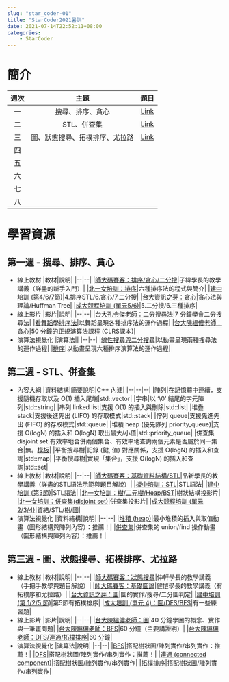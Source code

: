 ```yaml
---
slug: "star_coder-01"
title: "StarCoder2021暑訓"
date: 2021-07-14T22:52:11+08:00
categories:
    - StarCoder
---
```

# 簡介
|週次|主題|題目|
|:--:|:--:|:--:|
|一|搜尋、排序、貪心|[Link](../star_coder-02/)|
|二|STL、併查集|[Link](../star_coder-03/)|
|三|圖、狀態搜尋、拓樸排序、尤拉路|[Link](../star_coder-04)|
|四|||
|五|||
|六|||
|七|||
|八|||

# 學習資源
## 第一週 - 搜尋、排序、貪心
- 線上教材
    |教材|說明|
    |--|--|
    |[師大碼賽客：排序/貪心/二分搜](https://drive.google.com/file/d/1_7Ch2G52jH8fHqlO_Atmjp9smAnvq9R4/view?usp=sharing)|子緯學長的教學講義（詳盡的新手入門）|
    |[北一女培訓：排序](https://web.fg.tp.edu.tw/~tfgcsblog/blog/wp-content/uploads/2010/12/Training-2-Sorting-All.pdf)|六種排序法的程式與簡介|
    |[建中培訓 (第4/6/7節)](https://tioj.ck.tp.edu.tw/uploads/attachment/5/12/1_2.pdf)|4.排序STL/6.貪心/7.二分搜|
    |[台大資訊之芽：貪心](https://www.csie.ntu.edu.tw/~sprout/algo2019/ppt_pdf/week05/greedy.pdf)|貪心法與理論/Huffman Tree|
    |[成大競程培訓 (單元5/6)](https://nckuacm.github.io/2019/)|5.二分搜/6.三種排序|
- 線上影片
    |影片|說明|
    |--|--|
    |[台大孔令傑老師：二分搜尋法](https://youtu.be/QVj81KR-_Hk)|7 分鐘學會二分搜尋法|
    |[看舞蹈學排序法](https://www.youtube.com/user/AlgoRythmics/videos)|以舞蹈呈現各種排序法的運作過程|
    |[台大陳縕儂老師：貪心](https://youtu.be/Q6VyP6P4ukA)|50 分鐘的正規演算法課程 (CLRS課本)|
- 演算法視覺化
    |演算法||
    |--|--|
    |[線性搜尋與二分搜尋](https://www.cs.usfca.edu/~galles/visualization/Search.html)|以動畫呈現兩種搜尋法的運作過程|
    |[排序](https://www.cs.usfca.edu/~galles/visualization/ComparisonSort.html)|以動畫呈現六種排序演算法的運作過程|
## 第二週 - STL、併查集
- 內容大綱
    |資料結構|簡要說明|C++ 內建|
    |--|--|--|
    |陣列|在記憶體中連續，支援隨機存取以及 O(1) 插入尾端|std::vector|
    |字串|以 ‘\0’ 結尾的字元陣列|std::string|
    |串列 linked list|支援 O(1) 的插入與刪除|std::list|
    |堆疊 stack|支援後進先出 (LIFO) 的存取模式|std::stack|
    |佇列 queue|支援先進先出 (FIFO) 的存取模式|std::queue|
    |堆積 heap (優先隊列 priority_queue)|支援 O(logN) 的插入和 O(logN) 取出最大/小值|std::priority_queue|
    |併查集 disjoint set|有效率地合併兩個集合、有效率地查詢兩個元素是否屬於同一集合|無。[模板](../star_coder-03/#併查集模板)|
    |平衡搜尋樹|記錄 (鍵, 值) 對應關係，支援 O(logN) 的插入和查詢|std::map|
    |平衡搜尋樹|實現「集合」，支援 O(logN) 的插入和查詢|std::set|
- 線上教材
    |教材|說明|
    |--|--|
    |[師大碼賽客：基礎資料結構/STL](https://drive.google.com/file/d/1XoAMrDslzOPR6THMBpW1Xt5xfc_9hnaA/view?usp=sharing)|品新學長的教學講義（詳盡的STL語法示範與題目解說）|
    |[板中培訓：STL](https://drive.google.com/file/d/1Gir6DKICVljhpfzW1_Q4Rhs81riPyIiW/view)|STL語法|
    |[建中培訓 (第3節)](https://tioj.ck.tp.edu.tw/uploads/attachment/5/12/1_2.pdf)|STL語法|
    |[北一女培訓：樹/二元樹/Heap/BST](http://web.fg.tp.edu.tw/~tfgcsblog/blog/wp-content/uploads/2010/12/%E6%A8%B9%E7%8B%80%E7%B5%90%E6%A7%8BTreeHeap.ppt)|樹狀結構投影片|
    |[北一女培訓：併查集(disjoint set)](http://web.fg.tp.edu.tw/~tfgcsblog/blog/wp-content/uploads/2016/07/06_1_%E9%80%B2%E9%9A%8E%E8%B3%87%E6%96%99%E7%B5%90%E6%A7%8B_Disjoint_Set.pptx)|併查集投影片|
    |[成大競程培訓 (單元2/3/4)](https://nckuacm.github.io/2019/)|資結/STL/樹/圖|
- 演算法視覺化
    |資料結構|說明|
    |--|--|
    |[堆積 (heap)](https://www.cs.usfca.edu/~galles/visualization/Heap.html)|最小堆積的插入與取值動畫（圖形結構與陣列內容）：推薦！|
    |[併查集](https://www.cs.usfca.edu/~galles/visualization/DisjointSets.html)|併查集的 union/find 操作動畫（圖形結構與陣列內容）：推薦！|
## 第三週 - 圖、狀態搜尋、拓樸排序、尤拉路
- 線上教材
    |教材|說明|
    |--|--|
    |[師大碼賽客：狀態搜尋](https://drive.google.com/file/d/1J4BtOA5YqNyHE98rqk_zQgi6VNxYK4Xy/view?usp=sharing)|仲軒學長的教學講義（手把手教學與題目解說）|
    |[師大碼賽客：基礎圖論](https://drive.google.com/file/d/1sFEu6V7Sk5RpT01SSH4P7RBOdYHXPioe/view?usp=sharing)|健愷學長的教學講義（有拓樸序和尤拉路）|
    |[台大資訊之芽：圖](https://www.csie.ntu.edu.tw/~sprout/algo2019/ppt_pdf/week04/graph.pdf)|圖的實作/搜尋/二分圖判定|
    |[建中培訓 (第 1/2/5 節)](https://tioj.ck.tp.edu.tw/uploads/attachment/5/13/3.pdf)|第5節有拓樸排序|
    |[成大培訓 (單元 4)：圖/DFS/BFS](https://nckuacm.github.io/2019/)|有一些練習題|
- 線上影片
    |影片|說明|
    |--|--|
    |[台大陳縕儂老師：圖](https://youtu.be/kQu6JS4HWbs)|40 分鐘學圖的概念、實作與一筆畫問題|
    |[台大陳縕儂老師：BFS](https://youtu.be/l8VG83k3b6g)|60 分鐘（主要講證明）|
    |[台大陳縕儂老師：DFS/連通/拓樸排序](https://youtu.be/F_20YOiLKBI)|60 分鐘|
- 演算法視覺化
    |演算法|說明|
    |--|--|
    |[BFS](https://www.cs.usfca.edu/~galles/visualization/BFS.html)|搭配樹狀圖/陣列實作/串列實作：推薦！|
    |[DFS](https://www.cs.usfca.edu/~galles/visualization/DFS.html)|搭配樹狀圖/陣列實作/串列實作：推薦！|
    |[連通 (connected component)](https://www.cs.usfca.edu/~galles/visualization/ConnectedComponent.html)|搭配樹狀圖/陣列實作/串列實作|
    |[拓樸排序](https://www.cs.usfca.edu/~galles/visualization/TopoSortDFS.html)|搭配樹狀圖/陣列實作/串列實作|